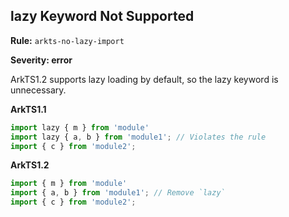 ## lazy Keyword Not Supported

**Rule:** `arkts-no-lazy-import`

**Severity: error**

ArkTS1.2 supports lazy loading by default, so the lazy keyword is unnecessary.

**ArkTS1.1**

```typescript
import lazy { m } from 'module'
import lazy { a, b } from 'module1'; // Violates the rule
import { c } from 'module2';
```

**ArkTS1.2**

```typescript
import { m } from 'module'
import { a, b } from 'module1'; // Remove `lazy`
import { c } from 'module2';
```